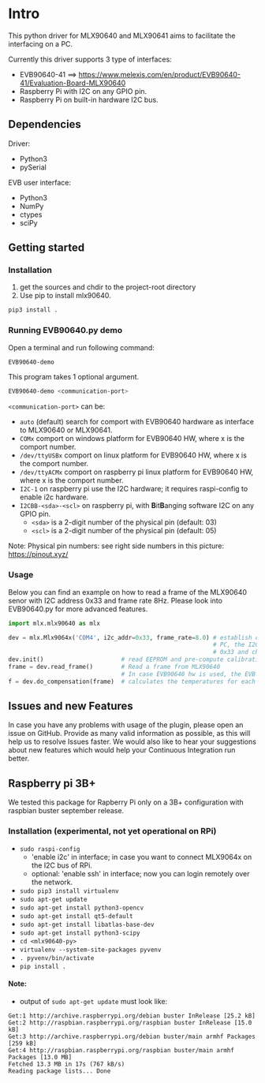 # Intro

This python driver for MLX90640 and MLX90641 aims to facilitate the interfacing on a PC.

Currently this driver supports 3 type of interfaces:
- EVB90640-41 ==> https://www.melexis.com/en/product/EVB90640-41/Evaluation-Board-MLX90640
- Raspberry Pi with I2C on any GPIO pin.
- Raspberry Pi on built-in hardware I2C bus.


## Dependencies

Driver:
- Python3
- pySerial

EVB user interface:
- Python3
- NumPy
- ctypes
- sciPy


## Getting started

### Installation

1. get the sources and chdir to the project-root directory
2. Use pip to install mlx90640.
```bash
pip3 install .
```


### Running EVB90640.py demo

Open a terminal and run following command:

```bash
EVB90640-demo
```

This program takes 1 optional argument.

```bash
EVB90640-demo <communication-port>
```

`<communication-port>` can be:
- `auto` (default) search for comport with EVB90640 hardware as interface to MLX90640 or MLX90641.
- `COMx` comport on windows platform for EVB90640 HW, where x is the comport number.
- `/dev/ttyUSBx` comport on linux platform for EVB90640 HW, where x is the comport number.
- `/dev/ttyACMx` comport on raspberry pi linux platform for EVB90640 HW, where x is the comport number.
- `I2C-1` on raspberry pi use the I2C hardware; it requires raspi-config to enable i2c hardware.
- `I2CBB-<sda>-<scl>` on raspberry pi, with **B**it**B**anging software I2C on any GPIO pin. 
     - `<sda>` is a 2-digit number of the physical pin (default: 03)
     - `<scl>` is a 2-digit number of the physical pin (default: 05)

Note: Physical pin numbers: see right side numbers in this picture: https://pinout.xyz/

### Usage

Below you can find an example on how to read a frame of the MLX90640 senor with I2C address 0x33 and frame rate 8Hz. Please look into EVB90640.py for more advanced features.

```python
import mlx.mlx90640 as mlx

dev = mlx.Mlx9064x('COM4', i2c_addr=0x33, frame_rate=8.0) # establish communication between EVB90640 and
                                                          # PC, the I2C address of the MLX90640 sensor is
                                                          # 0x33 and change the frame rate to 8Hz
dev.init()                      # read EEPROM and pre-compute calibration parameters.
frame = dev.read_frame()        # Read a frame from MLX90640
                                # In case EVB90640 hw is used, the EVB will buffer up to 4 frames, so possibly you get a cached frame.
f = dev.do_compensation(frame)  # calculates the temperatures for each pixel
```

## Issues and new Features

In case you have any problems with usage of the plugin, please open an issue on GitHub. Provide as many valid information as possible, as this will help us to resolve Issues faster. We would also like to hear your suggestions about new features which would help your Continuous Integration run better.


## Raspberry pi 3B+

We tested this package for Rapberry Pi only on a 3B+ configuration with raspbian buster september release.

### Installation (experimental, not yet operational on RPi)

- `sudo raspi-config`
    - 'enable i2c' in interface; in case you want to connect MLX9064x on the I2C bus of RPi.
    - optional: 'enable ssh' in interface; now you can login remotely over the network.
- `sudo pip3 install virtualenv`
- `sudo apt-get update`
- `sudo apt-get install python3-opencv`
- `sudo apt-get install qt5-default`
- `sudo apt-get install libatlas-base-dev`
- `sudo apt-get install python3-scipy`
- `cd <mlx90640-py>`
- `virtualenv --system-site-packages pyvenv`
- `. pyvenv/bin/activate`
- `pip install .`


#### Note:
- output of `sudo apt-get update` must look like:
```
Get:1 http://archive.raspberrypi.org/debian buster InRelease [25.2 kB]
Get:2 http://raspbian.raspberrypi.org/raspbian buster InRelease [15.0 kB]
Get:3 http://archive.raspberrypi.org/debian buster/main armhf Packages [259 kB]
Get:4 http://raspbian.raspberrypi.org/raspbian buster/main armhf Packages [13.0 MB]
Fetched 13.3 MB in 17s (767 kB/s)
Reading package lists... Done
```


